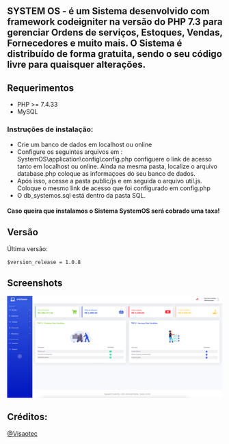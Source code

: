 ## SYSTEM OS - é um  Sistema desenvolvido com framework codeigniter na versão do PHP 7.3 para gerenciar  Ordens de serviços, Estoques, Vendas, Fornecedores e muito mais. O Sistema é distribuído de forma gratuita, sendo o seu código livre para quaisquer alterações.
## Requerimentos
* PHP >= 7.4.33
* MySQL

### Instruções de instalação:
* Crie um banco de dados em localhost ou online
* Configure os seguintes arquivos em : SystemOS\application\config\config.php
 configuere o  link de acesso tanto em localhost ou online.
 Ainda na mesma pasta, localize o arquivo database.php coloque as informaçoes do seu banco de dados.
* Após isso, acesse a pasta public/js e em seguida o arquivo util.js. Coloque o mesmo link de acesso que foi configurado em config.php
* O db_systemos.sql  está dentro da pasta SQL.
#### Caso queira que instalamos o Sistema SystemOS será cobrado uma taxa!
##

## Versão
Última versão:

    $version_release = 1.0.8

## Screenshots
![systemos](https://github.com/hendrilmendes/SystemOS/blob/main/systemos.PNG)

##
## Créditos: 
<div>
<a href = "https://github.com/visaotec/SystemOS" target="_blank">@Visaotec</a><br>
</div><br>

